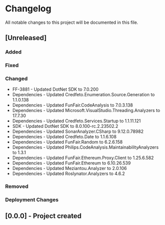 ﻿# Changelog
All notable changes to this project will be documented in this file.

<!--
Please ADD ALL Changes to the UNRELEASED SECTION and not a specific release
-->

## [Unreleased]
### Added
### Fixed
### Changed
- FF-3881 - Updated DotNet SDK to 7.0.200
- Dependencies - Updated Credfeto.Enumeration.Source.Generation to 1.1.0.138
- Dependencies - Updated FunFair.CodeAnalysis to 7.0.3.138
- Dependencies - Updated Microsoft.VisualStudio.Threading.Analyzers to 17.7.30
- Dependencies - Updated Credfeto.Services.Startup to 1.1.11.121
- SDK - Updated DotNet SDK to 8.0.100-rc.2.23502.2
- Dependencies - Updated SonarAnalyzer.CSharp to 9.12.0.78982
- Dependencies - Updated Credfeto.Date to 1.1.6.108
- Dependencies - Updated FunFair.Random to 6.2.6.158
- Dependencies - Updated Philips.CodeAnalysis.MaintainabilityAnalyzers to 1.3.1
- Dependencies - Updated FunFair.Ethereum.Proxy.Client to 1.25.6.582
- Dependencies - Updated FunFair.Ethereum to 6.10.26.539
- Dependencies - Updated Meziantou.Analyzer to 2.0.106
- Dependencies - Updated Roslynator.Analyzers to 4.6.2
### Removed
### Deployment Changes

<!--
Releases that have at least been deployed to staging, BUT NOT necessarily released to live.  Changes should be moved from [Unreleased] into here as they are merged into the appropriate release branch
-->
## [0.0.0] - Project created